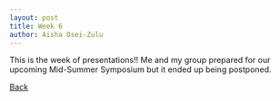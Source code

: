 ```yaml
---
layout: post
title: Week 6
author: Aisha Osei-Zulu
---
```

This is the week of presentations!! Me and my group prepared for our upcoming Mid-Summer Symposium but it ended up being postponed.

[Back](./)


